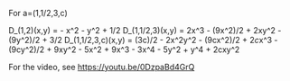 For a=(1,1/2,3,c)

D_(1,2)(x,y) = - x^2 - y^2 + 1/2
D_(1,1/2,3)(x,y) = 2x^3 - (9x^2)/2 + 2xy^2 - (9y^2)/2 + 3/2
D_(1,1/2,3,c)(x,y) = (3c)/2 - 2x^2y^2 - (9cx^2)/2 + 2*c*x^3 - (9cy^2)/2 + 9xy^2 - 5x^2 + 9x^3 - 3x^4 - 5y^2 + y^4 + 2cxy^2

For the video, see https://youtu.be/0DzpaBd4GrQ
